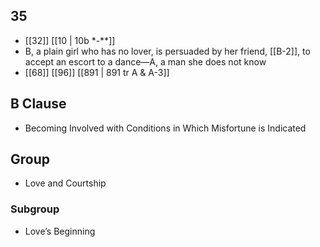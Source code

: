 ## 35
- [[32]] [[10 | 10b *-**]] 
- B, a plain girl who has no lover, is persuaded by her friend, [[B-2]], to accept an escort to a dance—A, a man she does not know
- [[68]] [[96]] [[891 | 891 tr A &amp; A-3]] 

## B Clause
- Becoming Involved with Conditions in Which Misfortune is Indicated

## Group
- Love and Courtship

### Subgroup
- Love’s Beginning


